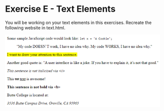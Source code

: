 # Exercise E - Text Elements
You will be working on your text elements in this exercises. Recreate the following website in text.html.

![Screenshot of Text Elements](https://raw.githubusercontent.com/WD1FA20/wd1fa20/master/labs/3/e_text/text.png)